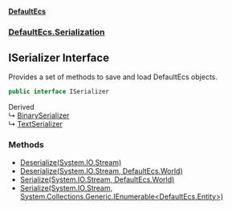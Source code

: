 #### [DefaultEcs](./index.md 'index')
### [DefaultEcs.Serialization](./DefaultEcs-Serialization.md 'DefaultEcs.Serialization')
## ISerializer Interface
Provides a set of methods to save and load DefaultEcs objects.  
```csharp
public interface ISerializer
```
Derived  
&#8627; [BinarySerializer](./DefaultEcs-Serialization-BinarySerializer.md 'DefaultEcs.Serialization.BinarySerializer')  
&#8627; [TextSerializer](./DefaultEcs-Serialization-TextSerializer.md 'DefaultEcs.Serialization.TextSerializer')  
### Methods
- [Deserialize(System.IO.Stream)](./DefaultEcs-Serialization-ISerializer-Deserialize(System-IO-Stream).md 'DefaultEcs.Serialization.ISerializer.Deserialize(System.IO.Stream)')
- [Deserialize(System.IO.Stream, DefaultEcs.World)](./DefaultEcs-Serialization-ISerializer-Deserialize(System-IO-Stream_DefaultEcs-World).md 'DefaultEcs.Serialization.ISerializer.Deserialize(System.IO.Stream, DefaultEcs.World)')
- [Serialize(System.IO.Stream, DefaultEcs.World)](./DefaultEcs-Serialization-ISerializer-Serialize(System-IO-Stream_DefaultEcs-World).md 'DefaultEcs.Serialization.ISerializer.Serialize(System.IO.Stream, DefaultEcs.World)')
- [Serialize(System.IO.Stream, System.Collections.Generic.IEnumerable&lt;DefaultEcs.Entity&gt;)](./DefaultEcs-Serialization-ISerializer-Serialize(System-IO-Stream_System-Collections-Generic-IEnumerable-DefaultEcs-Entity-).md 'DefaultEcs.Serialization.ISerializer.Serialize(System.IO.Stream, System.Collections.Generic.IEnumerable&lt;DefaultEcs.Entity&gt;)')
